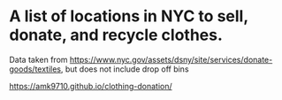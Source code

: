 # A list of locations in NYC to sell, donate, and recycle clothes. 

Data taken from https://www.nyc.gov/assets/dsny/site/services/donate-goods/textiles, but does not include drop off bins
 
https://amk9710.github.io/clothing-donation/
